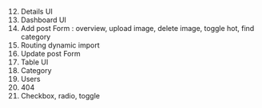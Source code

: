 <!-- 1. Cài đặt Project Boilerplate Monkey Blogging
2. Thiết lập Firebase
3. Thiết lập Routes
4. Viết auth-context để lưu trữ thông tin User
5. Code trang SignUp - UI
6. Code trang SignUp - React hook form
7. Code trang SignUp - Authentication với Firebase
8. Sử dụng PropTypes và comment params cho component
9. Login UI
10. Header UI
11. Homepage UI
-->

12. Details UI
13. Dashboard UI
14. Add post Form : overview, upload image, delete image, toggle hot, find category
15. Routing dynamic import
16. Update post Form
17. Table UI
18. Category
19. Users
20. 404
21. Checkbox, radio, toggle
